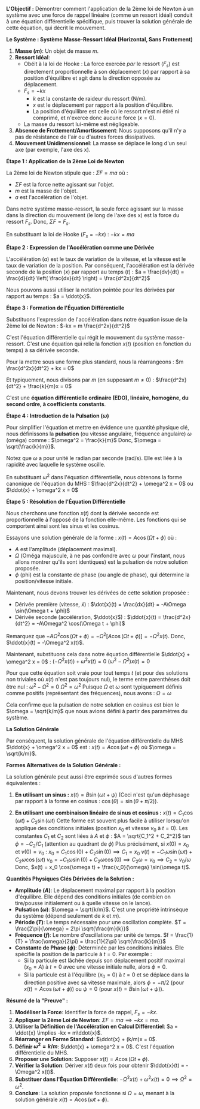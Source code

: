 
**L'Objectif :**
Démontrer comment l'application de la 2ème loi de Newton à un système avec une force de rappel linéaire (comme un ressort idéal) conduit à une équation différentielle spécifique, puis trouver la solution générale de cette équation, qui décrit le mouvement.

**Le Système : Système Masse-Ressort Idéal (Horizontal, Sans Frottement)**

1.  **Masse ($m$)**: Un objet de masse $m$.
2.  **Ressort Idéal**:
    *   Obéit à la loi de Hooke : La force exercée *par* le ressort ($F_s$) est directement proportionnelle à son déplacement ($x$) par rapport à sa position d'équilibre et agit dans la direction opposée au déplacement.
    *   $F_s = -kx$
        *   $k$ est la constante de raideur du ressort (N/m).
        *   $x$ est le déplacement par rapport à la position d'équilibre.
        *   La position d'équilibre est celle où le ressort n'est ni étiré ni comprimé, et n'exerce donc aucune force ($x=0$).
    *   La masse du ressort lui-même est négligeable.
3.  **Absence de Frottement/Amortissement**: Nous supposons qu'il n'y a pas de résistance de l'air ou d'autres forces dissipatives.
4.  **Mouvement Unidimensionnel**: La masse se déplace le long d'un seul axe (par exemple, l'axe des x).

**Étape 1 : Application de la 2ème Loi de Newton**

La 2ème loi de Newton stipule que :
$`\Sigma F = ma`$
où :
*   $\Sigma F$ est la force nette agissant sur l'objet.
*   $m$ est la masse de l'objet.
*   $a$ est l'accélération de l'objet.

Dans notre système masse-ressort, la seule force agissant sur la masse dans la direction du mouvement (le long de l'axe des x) est la force du ressort $F_s$.
Donc, $\Sigma F = F_s$.

En substituant la loi de Hooke ($F_s = -kx$) :
$`-kx = ma`$

**Étape 2 : Expression de l'Accélération comme une Dérivée**

L'accélération ($a$) est le taux de variation de la vitesse, et la vitesse est le taux de variation de la position. Par conséquent, l'accélération est la dérivée seconde de la position ($x$) par rapport au temps ($t$) :
$`a = \frac{dv}{dt} = \frac{d}{dt} \left( \frac{dx}{dt} \right) = \frac{d^2x}{dt^2}`$

Nous pouvons aussi utiliser la notation pointée pour les dérivées par rapport au temps : $a = \ddot{x}$.

**Étape 3 : Formation de l'Équation Différentielle**

Substituons l'expression de l'accélération dans notre équation issue de la 2ème loi de Newton :
$`-kx = m \frac{d^2x}{dt^2}`$

C'est l'équation différentielle qui régit le mouvement du système masse-ressort. C'est une équation qui relie la fonction $x(t)$ (position en fonction du temps) à sa dérivée seconde.

Pour la mettre sous une forme plus standard, nous la réarrangeons :
$`m \frac{d^2x}{dt^2} + kx = 0`$

Et typiquement, nous divisons par $m$ (en supposant $m \neq 0$) :
$`\frac{d^2x}{dt^2} + \frac{k}{m}x = 0`$

C'est une **équation différentielle ordinaire (EDO), linéaire, homogène, du second ordre, à coefficients constants**.

**Étape 4 : Introduction de la Pulsation ($\omega$)**

Pour simplifier l'équation et mettre en évidence une quantité physique clé, nous définissons la **pulsation** (ou vitesse angulaire, fréquence angulaire) $\omega$ (oméga) comme :
$`\omega^2 = \frac{k}{m}`$
Donc, $`\omega = \sqrt{\frac{k}{m}}`$.

Notez que $\omega$ a pour unité le radian par seconde (rad/s). Elle est liée à la rapidité avec laquelle le système oscille.

En substituant $\omega^2$ dans l'équation différentielle, nous obtenons la forme canonique de l'équation du MHS :
$`\frac{d^2x}{dt^2} + \omega^2 x = 0`$
ou
$`\ddot{x} + \omega^2 x = 0`$

**Étape 5 : Résolution de l'Équation Différentielle**

Nous cherchons une fonction $x(t)$ dont la dérivée seconde est proportionnelle à l'opposé de la fonction elle-même. Les fonctions qui se comportent ainsi sont les sinus et les cosinus.

Essayons une solution générale de la forme :
$`x(t) = A \cos(\Omega t + \phi)`$
où :
*   $A$ est l'amplitude (déplacement maximal).
*   $\Omega$ (Oméga majuscule, à ne pas confondre avec $\omega$ pour l'instant, nous allons montrer qu'ils sont identiques) est la pulsation de notre solution proposée.
*   $\phi$ (phi) est la constante de phase (ou angle de phase), qui détermine la position/vitesse initiale.

Maintenant, nous devons trouver les dérivées de cette solution proposée :
*   Dérivée première (vitesse, $\dot{x}$) :
    $`\dot{x}(t) = \frac{dx}{dt} = -A\Omega \sin(\Omega t + \phi)`$
*   Dérivée seconde (accélération, $\ddot{x}$) :
    $`\ddot{x}(t) = \frac{d^2x}{dt^2} = -A\Omega^2 \cos(\Omega t + \phi)`$

Remarquez que $`-A\Omega^2 \cos(\Omega t + \phi) = -\Omega^2 [A \cos(\Omega t + \phi)] = -\Omega^2 x(t)`$.
Donc, $`\ddot{x}(t) = -\Omega^2 x(t)`$.

Maintenant, substituons cela dans notre équation différentielle $`\ddot{x} + \omega^2 x = 0`$ :
$`(-\Omega^2 x(t)) + \omega^2 x(t) = 0`$
$`(\omega^2 - \Omega^2) x(t) = 0`$

Pour que cette équation soit vraie pour tout temps $t$ (et pour des solutions non triviales où $x(t)$ n'est pas toujours nul), le terme entre parenthèses doit être nul :
$`\omega^2 - \Omega^2 = 0`$
$`\Omega^2 = \omega^2`$
Puisque $\Omega$ et $\omega$ sont typiquement définis comme positifs (représentant des fréquences), nous avons :
$`\Omega = \omega`$

Cela confirme que la pulsation de notre solution en cosinus est bien le $\omega = \sqrt{k/m}$ que nous avions défini à partir des paramètres du système.

**La Solution Générale**

Par conséquent, la solution générale de l'équation différentielle du MHS $`\ddot{x} + \omega^2 x = 0`$ est :
$`x(t) = A \cos(\omega t + \phi)`$
où $\omega = \sqrt{k/m}$.

**Formes Alternatives de la Solution Générale :**

La solution générale peut aussi être exprimée sous d'autres formes équivalentes :

1.  **En utilisant un sinus :**
    $`x(t) = B \sin(\omega t + \psi)`$
    (Ceci n'est qu'un déphasage par rapport à la forme en cosinus : $\cos(\theta) = \sin(\theta + \pi/2)$).

2.  **En utilisant une combinaison linéaire de sinus et cosinus :**
    $`x(t) = C_1 \cos(\omega t) + C_2 \sin(\omega t)`$
    Cette forme est souvent plus facile à utiliser lorsqu'on applique des conditions initiales (position $x_0$ et vitesse $v_0$ à $t=0$).
    Les constantes $C_1$ et $C_2$ sont liées à $A$ et $\phi$ :
    $A = \sqrt{C_1^2 + C_2^2}$
    $\tan \phi = -C_2/C_1$ (attention au quadrant de $\phi$)
    Plus précisément, si $x(0) = x_0$ et $v(0) = v_0$ :
    $x_0 = C_1 \cos(0) + C_2 \sin(0) \implies C_1 = x_0$
    $v(t) = -C_1 \omega \sin(\omega t) + C_2 \omega \cos(\omega t)$
    $v_0 = -C_1 \omega \sin(0) + C_2 \omega \cos(0) \implies C_2 \omega = v_0 \implies C_2 = v_0/\omega$
    Donc, $`x(t) = x_0 \cos(\omega t) + \frac{v_0}{\omega} \sin(\omega t)`$.

**Quantités Physiques Clés Dérivées de la Solution :**

*   **Amplitude ($A$)**: Le déplacement maximal par rapport à la position d'équilibre. Elle dépend des conditions initiales (de combien on tire/pousse initialement ou à quelle vitesse on le lance).
*   **Pulsation ($\omega$)**: $`\omega = \sqrt{k/m}`$. C'est une propriété intrinsèque du système (dépend seulement de $k$ et $m$).
*   **Période ($T$)**: Le temps nécessaire pour une oscillation complète.
    $`T = \frac{2\pi}{\omega} = 2\pi \sqrt{\frac{m}{k}}`$
*   **Fréquence ($f$)**: Le nombre d'oscillations par unité de temps.
    $`f = \frac{1}{T} = \frac{\omega}{2\pi} = \frac{1}{2\pi} \sqrt{\frac{k}{m}}`$
*   **Constante de Phase ($\phi$)**: Déterminée par les conditions initiales. Elle spécifie la position de la particule à $t=0$. Par exemple :
    *   Si la particule est lâchée depuis son déplacement positif maximal ($x_0 = A$) à $t=0$ avec une vitesse initiale nulle, alors $\phi = 0$.
    *   Si la particule est à l'équilibre ($x_0 = 0$) à $t=0$ et se déplace dans la direction positive avec sa vitesse maximale, alors $\phi = -\pi/2$ (pour $x(t) = A \cos(\omega t + \phi)$) ou $\psi = 0$ (pour $x(t) = B \sin(\omega t + \psi)$).

**Résumé de la "Preuve" :**

1.  **Modéliser la Force**: Identifier la force de rappel, $F_s = -kx$.
2.  **Appliquer la 2ème Loi de Newton**: $\Sigma F = ma \implies -kx = ma$.
3.  **Utiliser la Définition de l'Accélération en Calcul Différentiel**: $a = \ddot{x} \implies -kx = m\ddot{x}$.
4.  **Réarranger en Forme Standard**: $\ddot{x} + (k/m)x = 0$.
5.  **Définir $\omega^2 = k/m$**: $\ddot{x} + \omega^2 x = 0$. C'est l'équation différentielle du MHS.
6.  **Proposer une Solution**: Supposer $x(t) = A \cos(\Omega t + \phi)$.
7.  **Vérifier la Solution**: Dériver $x(t)$ deux fois pour obtenir $\ddot{x}(t) = -\Omega^2 x(t)$.
8.  **Substituer dans l'Équation Différentielle**: $-\Omega^2 x(t) + \omega^2 x(t) = 0 \implies \Omega^2 = \omega^2$.
9.  **Conclure**: La solution proposée fonctionne si $\Omega = \omega$, menant à la solution générale $x(t) = A \cos(\omega t + \phi)$.
